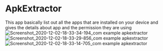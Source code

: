 # ApkExtractor
This app basically list out all the apps that are installed on your device and gives the details about app and the permission 
they are using![Screenshot_2020-12-02-18-33-34-194_com example apkextractor](https://user-images.githubusercontent.com/53398805/100876628-a7051400-34cd-11eb-8e16-1bcd8825dad1.png)![Screenshot_2020-12-02-18-33-29-856_com example apkextractor](https://user-images.githubusercontent.com/53398805/100876660-b08e7c00-34cd-11eb-9a27-faa36a7cb678.png)![Screenshot_2020-12-02-18-33-14-705_com example apkextractor](https://user-images.githubusercontent.com/53398805/100876670-b3896c80-34cd-11eb-91e5-46091f159e13.png)



